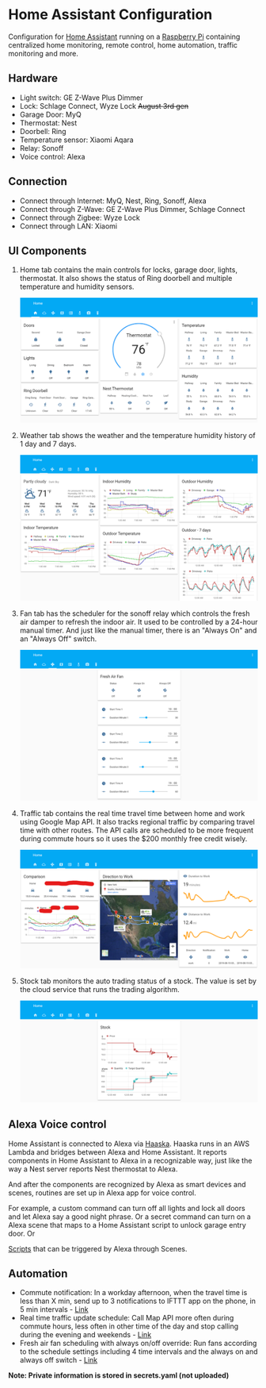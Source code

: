 # Home Assistant Configuration

Configuration for [Home Assistant](https://home-assistant.io/) running on a [Raspberry Pi](https://www.raspberrypi.org/products/raspberry-pi-3-model-b/) containing centralized home monitoring, remote control, home automation, traffic monitoring and more.

## Hardware

* Light switch: GE Z-Wave Plus Dimmer
* Lock: Schlage Connect, Wyze Lock  ~~August 3rd gen~~ 
* Garage Door: MyQ
* Thermostat: Nest
* Doorbell: Ring
* Temperature sensor: Xiaomi Aqara
* Relay: Sonoff
* Voice control: Alexa

## Connection

* Connect through Internet: MyQ, Nest, Ring, Sonoff, Alexa
* Connect through Z-Wave: GE Z-Wave Plus Dimmer, Schlage Connect
* Connect through Zigbee: Wyze Lock
* Connect through LAN: Xiaomi

## UI Components

1. Home tab contains the main controls for locks, garage door, lights, thermostat. It also shows the status of Ring doorbell and multiple temperature and humidity sensors.

    ![Home](screenshots/home.png)

2. Weather tab shows the weather and the temperature humidity history of 1 day and 7 days.

    ![Weather](screenshots/weather.png)

3. Fan tab has the scheduler for the sonoff relay which controls the fresh air damper to refresh the indoor air. It used to be controlled by a 24-hour manual timer. And just like the manual timer, there is an "Always On" and an "Always Off" switch.

    ![Fan](screenshots/fan.png)

4. Traffic tab contains the real time travel time between home and work using Google Map API. It also tracks regional traffic by comparing travel time with other routes. The API calls are scheduled to be more frequent during commute hours so it uses the $200 monthly free credit wisely.

    ![Traffic](screenshots/traffic.png)

5. Stock tab monitors the auto trading status of a stock. The value is set by the cloud service that runs the trading algorithm.

    ![Stock](screenshots/stock.png)

## Alexa Voice control

Home Assistant is connected to Alexa via [Haaska](https://github.com/auchter/haaska). Haaska runs in an AWS Lambda and bridges between Alexa and Home Assistant. It reports components in Home Assistant to Alexa in a recognizable way, just like the way a Nest server reports Nest thermostat to Alexa.

And after the components are recognized by Alexa as smart devices and scenes, routines are set up in Alexa app for voice control.

For example, a custom command can turn off all lights and lock all doors and let Alexa say a good night phrase. Or a secret command can turn on a Alexa scene that maps to a Home Assistant script to unlock garage entry door. Or 

[Scripts](https://github.com/qchero/HassioConfiguration/blob/master/scripts.yaml) that can be triggered by Alexa through Scenes.

## Automation

* Commute notification: In a workday afternoon, when the travel time is less than X min, send up to 3 notifications to IFTTT app on the phone, in 5 min intervals - [Link](https://github.com/qchero/HassioConfiguration/blob/699532270421fc8014fe2374f30bb7cf3a6f474d/package_navigation.yaml#L291)
* Real time traffic update schedule: Call Map API more often during commute hours, less often in other time of the day and stop calling during the evening and weekends - [Link](https://github.com/qchero/HassioConfiguration/blob/699532270421fc8014fe2374f30bb7cf3a6f474d/package_navigation.yaml#L188)
* Fresh air fan scheduling with always on/off override: Run fans according to the schedule settings including 4 time intervals and the always on and always off switch - [Link](
https://github.com/qchero/HassioConfiguration/blob/10228ff32f683afe077c4215d13d7bba97005c54/package_fresh_air_fan.yaml#L110)

**Note: Private information is stored in secrets.yaml (not uploaded)**
